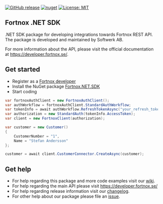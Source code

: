 [![GitHub release](https://img.shields.io/github/release/FortnoxAB/csharp-api-sdk.svg)]() [![nuget](https://img.shields.io/nuget/v/Fortnox.NET.SDK.svg)](https://www.nuget.org/packages/Fortnox.NET.SDK/) [![License: MIT](https://img.shields.io/badge/License-MIT-yellow.svg)](LICENSE)

## Fortnox .NET SDK
.NET SDK package for developing integrations towards Fortnox REST API. The package is developed and maintained by Softwerk AB.

For more information about the API, please visit the official documentation at <a href="https://developer.fortnox.se/documentation/">https://developer.fortnox.se/</a>.

## Get started
* Register as a <a href="https://developer.fortnox.se/" target="_blank">Fortnox developer</a>
* Install the NuGet package [Fortnox.NET.SDK](https://www.nuget.org/packages/Fortnox.NET.SDK/)
* Start coding

```csharp
var fortnoxAuthClient = new FortnoxAuthClient();
var authWorkflow = fortnoxAuthClient.StandardAuthWorkflow;
var tokenInfo = await authWorkflow.RefreshTokenAsync("your_refresh_token", "your_client_id", "your_client_secret");
var authorization = new StandardAuth(tokenInfo.AccessToken);
var client = new FortnoxClient(authorization);

var customer = new Customer()
{
    CustomerNumber = "1",
    Name = "Stefan Andersson"
};

customer = await client.CustomerConnector.CreateAsync(customer);
```

## Get help
* For help regarding this package and more code examples visit our <a href="https://github.com/FortnoxAB/csharp-api-sdk/wiki">wiki</a>.
* For help regarding the main API please visit https://developer.fortnox.se/
* For help regarding release information visit our <a href="https://github.com/FortnoxAB/csharp-api-sdk/releases">changelog</a>.
* For other help about our package please file an <a href="https://github.com/FortnoxAB/csharp-api-sdk/issues">issue</a>.
